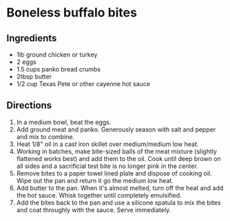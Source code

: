 # Boneless buffalo bites

## Ingredients

- 1lb ground chicken or turkey
- 2 eggs
- 1.5 cups panko bread crumbs
- 2tbsp butter
- 1/2 cup Texas Pete or other cayenne hot sauce

## Directions

1. In a medium bowl, beat the eggs.
2. Add ground meat and panko. Generously season with salt and pepper and mix to combine.
3. Heat 1/8" oil in a cast iron skillet over medium/medium low heat.
4. Working in batches, make bite-sized balls of the meat mixture (slightly flattened works best) and add them to the oil. Cook until deep brown on all sides and a sacrificial test bite is no longer pink in the center.
5. Remove bites to a paper towel lined plate and dispose of cooking oil. Wipe out the pan and return it go the medium low heat.
6. Add butter to the pan. When it's almost melted, turn off the heat and add the hot sauce. Whisk together until completely emulsified. 
7. Add the bites back to the pan and use a silicone spatula to mix the bites and coat throughly with the sauce. Serve immediately. 

 